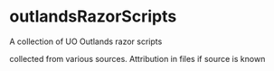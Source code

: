 # outlandsRazorScripts
A collection of UO Outlands razor scripts

collected from various sources. Attribution in files if source is known
